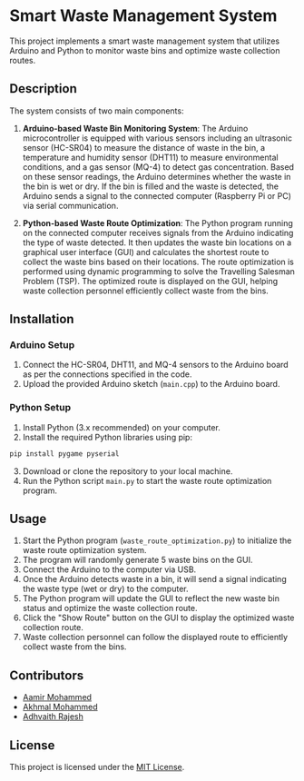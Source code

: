# Smart Waste Management System

This project implements a smart waste management system that utilizes Arduino and Python to monitor waste bins and optimize waste collection routes.

## Description

The system consists of two main components:

1. **Arduino-based Waste Bin Monitoring System**: The Arduino microcontroller is equipped with various sensors including an ultrasonic sensor (HC-SR04) to measure the distance of waste in the bin, a temperature and humidity sensor (DHT11) to measure environmental conditions, and a gas sensor (MQ-4) to detect gas concentration. Based on these sensor readings, the Arduino determines whether the waste in the bin is wet or dry. If the bin is filled and the waste is detected, the Arduino sends a signal to the connected computer (Raspberry Pi or PC) via serial communication.

2. **Python-based Waste Route Optimization**: The Python program running on the connected computer receives signals from the Arduino indicating the type of waste detected. It then updates the waste bin locations on a graphical user interface (GUI) and calculates the shortest route to collect the waste bins based on their locations. The route optimization is performed using dynamic programming to solve the Travelling Salesman Problem (TSP). The optimized route is displayed on the GUI, helping waste collection personnel efficiently collect waste from the bins.

## Installation

### Arduino Setup

1. Connect the HC-SR04, DHT11, and MQ-4 sensors to the Arduino board as per the connections specified in the code.
2. Upload the provided Arduino sketch (`main.cpp`) to the Arduino board.

### Python Setup

1. Install Python (3.x recommended) on your computer.
2. Install the required Python libraries using pip:
```bash
pip install pygame pyserial
```
3. Download or clone the repository to your local machine.
4. Run the Python script `main.py` to start the waste route optimization program.

## Usage

1. Start the Python program (`waste_route_optimization.py`) to initialize the waste route optimization system.
2. The program will randomly generate 5 waste bins on the GUI.
3. Connect the Arduino to the computer via USB.
4. Once the Arduino detects waste in a bin, it will send a signal indicating the waste type (wet or dry) to the computer.
5. The Python program will update the GUI to reflect the new waste bin status and optimize the waste collection route.
6. Click the "Show Route" button on the GUI to display the optimized waste collection route.
7. Waste collection personnel can follow the displayed route to efficiently collect waste from the bins.

## Contributors

- [Aamir Mohammed](https://github.com/Snapman5678)
- [Akhmal Mohammed](https://github.com/contributor2)
- [Adhvaith Rajesh](https://github.com/contributor3)

## License

This project is licensed under the [MIT License](LICENSE).


